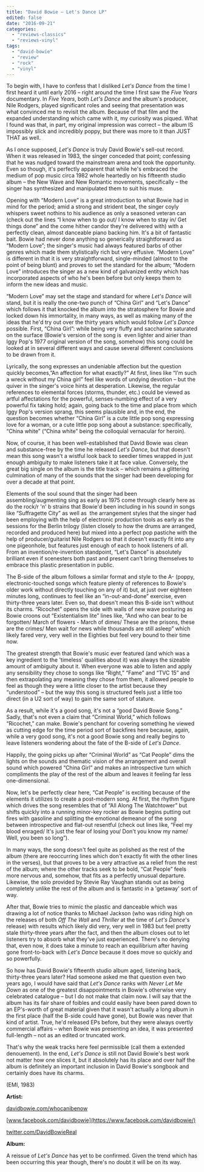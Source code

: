 ```yaml
---
title: "David Bowie – Let's Dance LP"
edited: false
date: "2016-09-21"
categories:
  - "reviews-classics"
  - "reviews-vinyl"
tags:
  - "david-bowie"
  - "review"
  - "rock"
  - "vinyl"
---
```


To begin with, I have to confess that I disliked _Let's Dance_ from the time I first heard it until early 2016 – right around the time I first saw the _Five Years_ documentary. In _Five Years_, both _Let's Dance_ and the album's producer, Nile Rodgers, played significant roles and seeing that presentation was what convinced me to revisit the album. Because of that film and the expanded understanding which came with it, my curiosity was piqued. What I found was that, in part, my original impression was correct – the album IS impossibly slick and incredibly poppy, but there was more to it than JUST THAT as well.

As I once supposed, _Let's Dance_ is truly David Bowie's sell-out record. When it was released in 1983, the singer conceded that point; confessing that he was nudged toward the mainstream arena and took the opportunity. Even so though, it's perfectly apparent that while he's embraced the medium of pop music circa 1982 whole heartedly on his fifteenth studio album – the New Wave and New Romantic movements, specifically – the singer has synthesized and manipulated them to suit his muse.

Opening with “Modern Love” is a great introduction to what Bowie had in mind for the period; amid a strong and strident beat, the singer coyly whispers sweet nothins to his audience as only a seasoned veteran can (check out the lines “I know when to go out/ I know when to stay in/ Get things done” and the come hither candor they're delivered with) with a perfectly clean, almost danceable piano backing him. It's a bit of fantastic bait. Bowie had never done anything so generically straightforward as “Modern Love”; the singer's music had always featured barbs of other genres which made them stylistically rich but very effusive. “Modern Love” is different in that it is very straightforward, single-minded (almost to the point of being blunt) and proves to set the standard for the album; “Modern Love” introduces the singer as a new kind of galvanized entity which has incorporated aspects of who he's been before but only keeps them to inform the new ideas and music.

“Modern Love” may set the stage and standard for where _Let's Dance_ will stand, but it is really the one-two punch of “China Girl” and “Let's Dance” which follows it that knocked the album into the stratosphere for Bowie and locked down his immortality, in many ways, as well as making many of the ideas that he'd try out over the thirty years which would follow _Let's Dance_ possible. First, “China Girl”: while being very fluffy and saccharine saturated on the surface (Bowie's version of the song is  even lighter and airier than Iggy Pop's 1977 original version of the song, somehow) this song could be looked at in several different ways and cause several different conclusions to be drawn from it.

Lyrically, the song expresses an undeniable affection but the question quickly becomes,”An affection for what exactly?” At first, lines like “I'm such a wreck without my China girl” feel like words of undying devotion – but the quiver in the singer's voice hints at desperation. Likewise, the regular references to elemental forces (storms, thunder, etc.) could be viewed as artful affectations for the powerful, senses-numbing effect of a very powerful fix taking hold; again, going back to the time and place from which Iggy Pop's version sprang, this seems plausible and, in the end, the question becomes whether “China Girl” is a cute little pop song expressing love for a woman, or a cute little pop song about a substance: specifically, “China white” (“China white” being the colloquial vernacular for heroin).

Now, of course, it has been well-established that David Bowie was clean and substance-free by the time he released _Let's Dance_, but that doesn't mean this song wasn't a wistful look back to seedier times wrapped in just enough ambiguity to make listeners take it at face value. Conversely, the great big single on the album is the title track – which remains a glittering culmination of many of the sounds that the singer had been developing for over a decade at that point.

Elements of the soul sound that the singer had been assembling/augmenting sing as early as 1975 come through clearly here as do the rock/r 'n' b strains that Bowie'd been including in his sound in songs like “Suffragette City” as well as  the arrangement styles that the singer had been employing with the help of electronic production tools as early as the sessions for the Berlin trilogy (listen closely to how the drums are arranged, recorded and produced here) but mixed into a perfect pop pastiche with the help of producer/guitarist Nile Rodgers so that it doesn't exactly fit into any one pigeonhole, but features just enough of each to hook listeners of all. From an invention/re-invention standpoint, “Let's Dance” is absolutely brilliant even if scenesters both past and present can't bring themselves to embrace this plastic presentation in public.

The B-side of the album follows a similar format and style to the A- (poppy, electronic-touched songs which feature plenty of references to Bowie's older work without directly touching on any of it) but, at just over eighteen minutes long, continues to feel like an “in-out-and-done” exercise, even thirty-three years later. Even so, that doesn't mean this B-side isn't without its charms. “Ricochet” opens the side with walls of new wave posturing as Bowie croons out “Existentialism lite” lines like, “And who can bear to be forgotten/ March of flowers - March of dimes/ These are the prisons, these are the crimes/ Men wait for news while thousands are still asleep” which likely fared very, very well in the Eighties but feel very bound to their time now.

The greatest strength that Bowie's music ever featured (and which was a key ingredient to the 'timeless' qualities about it) was always the sizeable amount of ambiguity about it. When everyone was able to listen and apply any sensibility they chose to songs like “Right,” “Fame” and “TVC 15” and then extrapolating any meaning they chose from them, it allowed people to feel as though they were a little closer to the artist because they “understood” – but the way this song is structured feels just a little too direct (in a U2 sort of way) to gain the same sort of stature.

As a result, while it's a good song, it's not a “good David Bowie Song.” Sadly, that's not even a claim that “Criminal World,” which follows “Ricochet,” can make. Bowie's penchant for covering something he viewed as cutting edge for the time period sort of backfires here because, again, while a very good song, it's not a good Bowie song and really begins to leave listeners wondering about the fate of the B-side of _Let's Dance_.

Happily, the going picks up after “Criminal World” as “Cat People” dims the lights on the sounds and thematic vision of the arrangement and overall sound which powered “China Girl” and makes an introspective turn which compliments the play of the rest of the album and leaves it feeling far less one-dimensional.

Now, let's be perfectly clear here, “Cat People” is exciting because of the elements it utilizes to create a post-modern song. At first, the rhythm figure which drives the song resembles that of “All Along The Watchtower” but shifts quickly into a running minor-key rocker as Bowie begins putting out fires with gasoline and splitting the emotional demeanor of the song between introspective and flat-out resentful (check out lines like, “Feel my blood enraged/ It's just the fear of losing you/ Don't you know my name/ Well, you been so long”).

In many ways, the song doesn't feel quite as polished as the rest of the album (there are reoccurring lines which don't exactly fit with the other lines in the verses), but that proves to be a very attractive as a relief from the rest of the album; where the other tracks seek to be bold, “Cat People” feels more nervous and, somehow, that fits as a perfectly unusual departure. Likewise, the solo provided by Stevie Ray Vaughan stands out as being completely unlike the rest of the album and is fantastic in a 'getaway' sort of way.

After that, Bowie tries to mimic the plastic and danceable which was drawing a lot of notice thanks to Michael Jackson (who was riding high on the releases of both _Off The Wall_ and _Thriller_ at the time of _Let's Dance_'s release) with results which likely did very, very well in 1983 but feel pretty stale thirty-three years after the fact, and then the album closes out to let listeners try to absorb what they've just experienced. There's no denying that, even now, it does take a minute to reach an equilibrium after having gone front-to-back with _Let's Dance_ because it does move so quickly and so powerfully.

So how has David Bowie's fifteenth studio album aged, listening back, thirty-three years later? Had someone asked me that question even two years ago, I would have said that _Let's Dance_ ranks with _Never Let Me Down_ as one of the greatest disappointments in Bowie's otherwise very celebrated catalogue – but I do not make that claim now. I will say that the album has its fair share of foibles and could easily have been pared down to an EP's-worth of great material given that it wasn't actually a long album in the first place (half the B-side could have gone), but Bowie was never that kind of artist. True, he'd released EPs before, but they were always overtly commercial affairs – when Bowie was presenting an idea, it was presented full-length – not as an edited or truncated work.

That's why the weak tracks here feel permissible (call them a extended denouement). In the end, _Let's Dance_ is still not David Bowie's best work not matter how one slices it, but it absolutely has its place and over half the album is definitely an important inclusion in David Bowie's songbook and certainly does have its charms.

(EMI, 1983)

**Artist:**

[davidbowie.com/whocanibenow](http://davidbowie.com/whocanibenow/)

[www.facebook.com/davidbowie](https://www.facebook.com/davidbowie/)

[twitter.com/DavidBowieReal](https://twitter.com/DavidBowieReal?ref_src=twsrc)

**Album:**

A reissue of _Let's Dance_ has yet to be confirmed. Given the trend which has been occurring this year though, there's no doubt it will be on its way.
